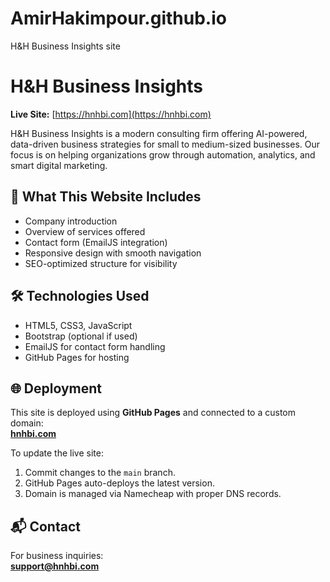 # AmirHakimpour.github.io
H&amp;H Business Insights site
# H&H Business Insights

**Live Site:** [https://hnhbi.com](https://hnhbi.com)

H&H Business Insights is a modern consulting firm offering AI-powered, data-driven business strategies for small to medium-sized businesses. Our focus is on helping organizations grow through automation, analytics, and smart digital marketing.

## 🚀 What This Website Includes

- Company introduction
- Overview of services offered
- Contact form (EmailJS integration)
- Responsive design with smooth navigation
- SEO-optimized structure for visibility

## 🛠️ Technologies Used

- HTML5, CSS3, JavaScript
- Bootstrap (optional if used)
- EmailJS for contact form handling
- GitHub Pages for hosting

## 🌐 Deployment

This site is deployed using **GitHub Pages** and connected to a custom domain:  
**[hnhbi.com](https://hnhbi.com)**

To update the live site:
1. Commit changes to the `main` branch.
2. GitHub Pages auto-deploys the latest version.
3. Domain is managed via Namecheap with proper DNS records.

## 📬 Contact

For business inquiries:  
**support@hnhbi.com**


